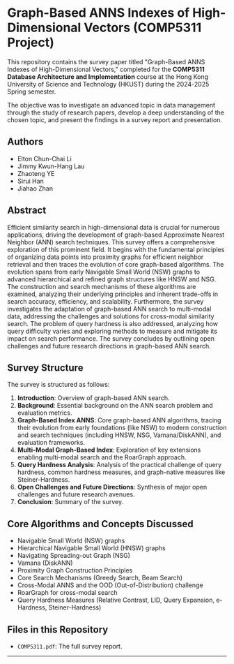 # Graph-Based ANNS Indexes of High-Dimensional Vectors (COMP5311 Project)

This repository contains the survey paper titled "Graph-Based ANNS Indexes of High-Dimensional Vectors," completed for the **COMP5311 Database Architecture and Implementation** course at the Hong Kong University of Science and Technology (HKUST) during the 2024-2025 Spring semester. 

The objective was to investigate an advanced topic in data management through the study of research papers, develop a deep understanding of the chosen topic, and present the findings in a survey report and presentation.

## Authors

* Elton Chun-Chai Li
* Jimmy Kwun-Hang Lau
* Zhaoteng YE
* Sirui Han
* Jiahao Zhan

## Abstract

Efficient similarity search in high-dimensional data is crucial for numerous applications, driving the development of graph-based Approximate Nearest Neighbor (ANN) search techniques. This survey offers a comprehensive exploration of this prominent field. It begins with the fundamental principles of organizing data points into proximity graphs for efficient neighbor retrieval and then traces the evolution of core graph-based algorithms. The evolution spans from early Navigable Small World (NSW) graphs to advanced hierarchical and refined graph structures like HNSW and NSG. The construction and search mechanisms of these algorithms are examined, analyzing their underlying principles and inherent trade-offs in search accuracy, efficiency, and scalability. Furthermore, the survey investigates the adaptation of graph-based ANN search to multi-modal data, addressing the challenges and solutions for cross-modal similarity search. The problem of query hardness is also addressed, analyzing how query difficulty varies and exploring methods to measure and mitigate its impact on search performance. The survey concludes by outlining open challenges and future research directions in graph-based ANN search.

## Survey Structure

The survey is structured as follows:
1.  **Introduction**: Overview of graph-based ANN search.
2.  **Background**: Essential background on the ANN search problem and evaluation metrics.
3.  **Graph-Based Index ANNS**: Core graph-based ANN algorithms, tracing their evolution from early foundations (like NSW) to modern construction and search techniques (including HNSW, NSG, Vamana/DiskANN), and evaluation frameworks.
4.  **Multi-Modal Graph-Based Index**: Exploration of key extensions enabling multi-modal search and the RoarGraph approach.
5.  **Query Hardness Analysis**: Analysis of the practical challenge of query hardness, common hardness measures, and graph-native measures like Steiner-Hardness.
6.  **Open Challenges and Future Directions**: Synthesis of major open challenges and future research avenues.
7.  **Conclusion**: Summary of the survey.

## Core Algorithms and Concepts Discussed

* Navigable Small World (NSW) graphs
* Hierarchical Navigable Small World (HNSW) graphs
* Navigating Spreading-out Graph (NSG)
* Vamana (DiskANN)
* Proximity Graph Construction Principles
* Core Search Mechanisms (Greedy Search, Beam Search)
* Cross-Modal ANNS and the OOD (Out-of-Distribution) challenge
* RoarGraph for cross-modal search
* Query Hardness Measures (Relative Contrast, LID, Query Expansion, e-Hardness, Steiner-Hardness)

## Files in this Repository

* `COMP5311.pdf`: The full survey report.

---
